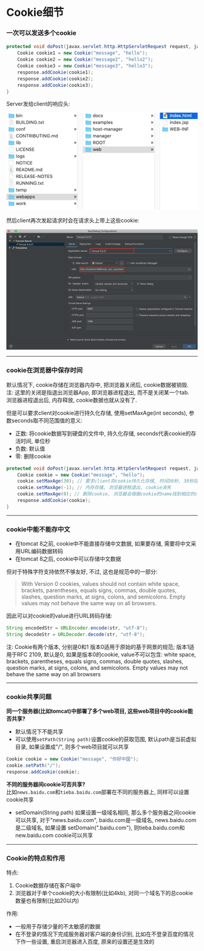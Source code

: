 # Cookie细节

### 一次可以发送多个cookie  
```java
protected void doPost(javax.servlet.http.HttpServletRequest request, javax.servlet.http.HttpServletResponse response) throws javax.servlet.ServletException, IOException {
    Cookie cookie1 = new Cookie("message", "hello");
    Cookie cookie2 = new Cookie("message2", "hello2");
    Cookie cookie3 = new Cookie("message3", "hello3");
    response.addCookie(cookie1);
    response.addCookie(cookie2);
    response.addCookie(cookie3);
}
```

Server发给client的响应头:

![](images/1.png)  

然后client再次发起请求时会在请求头上带上这些cookie:  

![](images/2.png)

---------------------------------------------------------------------------

### cookie在浏览器中保存时间

默认情况下, cookie存储在浏览器内存中, 把浏览器关闭后, cookie数据被销毁.   
注: 这里的关闭是指退出浏览器App, 即浏览器进程退出, 而不是关闭某一个tab.   
浏览器进程退出后, 内存释放, cookie数据也就从没有了. 

但是可以要求client对cookie进行持久化存储, 使用setMaxAge(int seconds), 参数seconds取不同范围值的意义:
- 正数: 将cookie数据写到硬盘的文件中, 持久化存储, seconds代表cookie的存活时间, 单位秒
- 负数: 默认值
- 零: 删除cookie

```java
protected void doPost(javax.servlet.http.HttpServletRequest request, javax.servlet.http.HttpServletResponse response) throws javax.servlet.ServletException, IOException {
    Cookie cookie = new Cookie("message", "hello");
    cookie.setMaxAge(30); // 要求client将cookie持久化存储, 时间30秒, 30秒后自动删除cookie文件
    cookie.setMaxAge(-1); // 内存存储, 浏览器进程退出, cookie消失
    cookie.setMaxAge(0); // 删除cookie, 浏览器会根据cookie的name找到相应的cookie对象并删除
    response.addCookie(cookie);
}
```

---------------------------------------------------------------------------

### cookie中能不能存中文

- 在tomcat 8之前, cookie中不能直接存储中文数据, 如果要存储, 需要将中文采用URL编码数据转码
- 在tomcat 8之后, cookie中可以存储中文数据  

但对于特殊字符支持依然不够友好, 不过, 这也是规范中的一部分: 

> With Version 0 cookies, values should not contain white space, brackets, parentheses, equals signs, commas, double quotes, slashes, question marks, at signs, colons, and semicolons. Empty values may not behave the same way on all browsers.

因此可以对cookie的value进行URL转码存储: 

```java
String encodedStr = URLEncoder.encode(str, "utf-8");
String decodeStr = URLDecoder.decode(str, "utf-8");
```

注: Cookie有两个版本, 分别是0和1
版本0适用于原始的基于网景的规范; 版本1适用于RFC 2109, 默认是0, 如果是版本0的cookie, value不可以包含:
white space, brackets, parentheses, equals signs, commas, double quotes, slashes, question marks, at signs, colons, and semicolons. Empty values may not behave the same way on all browsers

---------------------------------------------------------------------------

### cookie共享问题

**同一个服务器(比如tomcat)中部署了多个web项目, 这些web项目中的cookie能否共享?**  

- 默认情况下不能共享
- 可以使用`setPath(String path)`设置cookie的获取范围, 默认path是当前虚拟目录, 如果设置成"/", 则多个web项目就可以共享 

```java
Cookie cookie = new Cookie("message", "你好中国");
cookie.setPath("/");
response.addCookie(cookie);
```

**不同的服务器间cookie可否共享?**  
比如`news.baidu.com`和`tieba.baidu.com`部署在不同的服务器上, 同样可以设置cookie共享  
- setDomain(String path) 如果设置一级域名相同, 那么多个服务器之间cookie可以共享, 对于"news.baidu.com", baidu.com是一级域名, news.baidu.com是二级域名, 如果设置 setDomain(".baidu.com"), 则tieba.baidu.com和new.baidu.com cookie可以共享  

---------------------------------------------------------------------------

### Cookie的特点和作用
特点:   
1. Cookie数据存储在客户端中
2. 浏览器对于单个cookie的大小有限制(比如4kb), 对同一个域名下的总cookie数量也有限制(比如20以内)  

作用: 
- 一般用于存储少量的不太敏感的数据
- 在不登录的情况下完成服务器对客户端的身份识别, 比如在不登录百度的情况下作一些设置, 重启浏览器进入百度, 原来的设置还是生效的

